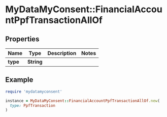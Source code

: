 # MyDataMyConsent::FinancialAccountPpfTransactionAllOf

## Properties

| Name | Type | Description | Notes |
| ---- | ---- | ----------- | ----- |
| **type** | **String** |  |  |

## Example

```ruby
require 'mydatamyconsent'

instance = MyDataMyConsent::FinancialAccountPpfTransactionAllOf.new(
  type: PpfTransaction
)
```


